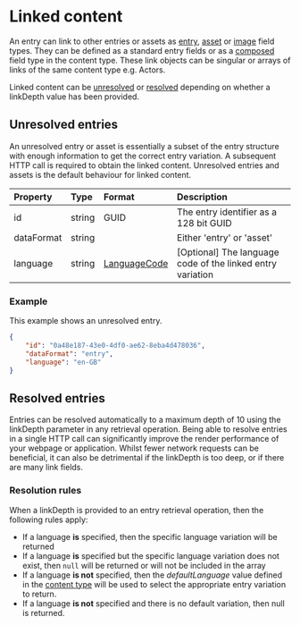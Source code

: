 # Linked content
An entry can link to other entries or assets as [entry](/model/entry.md), [asset](/model/asset.md) or [image](/model/image.md) field types. They can be defined as a standard entry fields or as a [composed](/model/composed.md) field type in the content type. These link objects can be singular or arrays of links of the same content type e.g. Actors.

Linked content can be [unresolved](#unresolved-entries) or [resolved](#resolved-entries) depending on whether a linkDepth value has been provided.

## Unresolved entries
An unresolved entry or asset is essentially a subset of the entry structure with enough information to get the correct entry variation. A subsequent HTTP call is required to obtain the linked content. Unresolved entries and assets is the default behaviour for linked content.

| Property | Type | Format | Description |
| :------- | :--- | :----- | :---------- |
| id | string | GUID | The entry identifier as a 128 bit GUID |
| dataFormat | string | | Either 'entry' or 'asset' |
| language | string | [LanguageCode](/localization.md) | [Optional] The language code of the linked entry variation |

### Example
This example shows an unresolved entry.

```json
{
    "id": "0a48e187-43e0-4df0-ae62-8eba4d478036",
    "dataFormat": "entry",
    "language": "en-GB"
}
```

## Resolved entries
Entries can be resolved automatically to a maximum depth of 10 using the linkDepth parameter in any retrieval operation. Being able to resolve entries in a single HTTP call can significantly improve the render performance of your webpage or application. Whilst fewer network requests can be beneficial, it can also be detrimental if the linkDepth is too deep, or if there are many link fields.


### Resolution rules
When a linkDepth is provided to an entry retrieval operation, then the following rules apply:

- If a language **is** specified, then the specific language variation will be returned
- If a language **is** specified but the specific language variation does not exist, then `null` will be returned or will not be included in the array
- If a language **is not** specified, then the *defaultLanguage* value defined in the [content type](/model/content-type.md) will be used to select the appropriate entry variation to return.
- If a language **is not** specified and there is no default variation, then null is returned.
